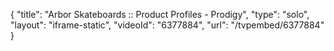 {
    "title": "Arbor Skateboards :: Product Profiles - Prodigy",
    "type": "solo",
    "layout": "iframe-static",
    "videoId": "6377884",
    "url": "\/tvpembed\/6377884"
}
